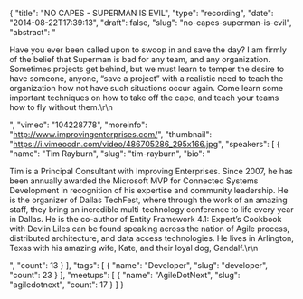 {
  "title": "NO CAPES - SUPERMAN IS EVIL",
  "type": "recording",
  "date": "2014-08-22T17:39:13",
  "draft": false,
  "slug": "no-capes-superman-is-evil",
  "abstract": "<p>Have you ever been called upon to swoop in and save the day? I am firmly of the belief that Superman is bad for any team, and any organization. Sometimes projects get behind, but we must learn to temper the desire to have someone, anyone, “save a project” with a realistic need to teach the organization how not have such situations occur again. Come learn some important techniques on how to take off the cape, and teach your teams how to fly without them.\r\n</p>",
  "vimeo": "104228778",
  "moreinfo": "http://www.improvingenterprises.com/",
  "thumbnail": "https://i.vimeocdn.com/video/486705286_295x166.jpg",
  "speakers": [
    {
      "name": "Tim Rayburn",
      "slug": "tim-rayburn",
      "bio": "<p>Tim is a Principal Consultant with Improving Enterprises. Since 2007, he has been annually awarded the Microsoft MVP for Connected Systems Development in recognition of his expertise and community leadership. He is the organizer of Dallas TechFest, where through the work of an amazing staff, they bring an incredible multi-technology conference to life every year in Dallas. He is the co-author of Entity Framework 4.1: Expert’s Cookbook with Devlin Liles can be found speaking across the nation of Agile process, distributed architecture, and data access technologies. He lives in Arlington, Texas with his amazing wife, Kate, and their loyal dog, Gandalf.\r\n</p>",
      "count": 13
    }
  ],
  "tags": [
    {
      "name": "Developer",
      "slug": "developer",
      "count": 23
    }
  ],
  "meetups": [
    {
      "name": "AgileDotNext",
      "slug": "agiledotnext",
      "count": 17
    }
  ]
}